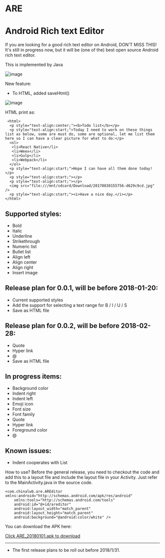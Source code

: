 # ARE
Android Rich text Editor
===================
If you are looking for a good rich text editor on Android, DON'T MISS THIS! 
It's still in progress now, but it will be (one of the) best open source Android rich text editor.

This is implemented by Java

 ![image](https://github.com/chinalwb/are/blob/master/ARE/demo/demo2.gif)
 
New feature:
* To HTML, added saveHtml()

 ![image](https://github.com/chinalwb/are/blob/master/ARE/demo/saveHtml.png)

 HTML print as:
```
 <html>
  <p style="text-align:center;"><b>Todo list</b></p> 
  <p style="text-align:start;">Today I need to work on these things list as below, some are must do, some are optional, let me list them here so I can have a clear picture for what to do:</p> 
  <ol> 
   <li>React Native</li> 
   <li>Weex</li> 
   <li>Gulp</li> 
   <li>Webpack</li> 
  </ol> 
  <p style="text-align:start;">Hope I can have all them done today!</p> 
  <p style="text-align:start;"></p> 
  <p style="text-align:start;"></p> 
  <img src="file:///mnt/sdcard/Download/20170830155756-d629c9cd.jpg" />
  <p style="text-align:start;"><i>Have a nice day.</i></p> 
</html>
```

Supported styles:
------------------
* Bold
* Italic
* Underline
* Strikethrough
* Numeric list
* Bullet list
* Align left
* Align center
* Align right
* Insert image

Release plan for 0.0.1, will be before 2018-01-20:
-----------------
* Current supported styles
* Add the support for selecting a text range for B / I / U / S
* Save as HTML file

Release plan for 0.0.2, will be before 2018-02-28:
-----------------
* Quote
* Hyper link
* @
* Save as HTML file

In progress items:
-----------------
* Background color
* Indent right
* Indent left
* Emoji icon
* Font size
* Font family
* Quote
* Hyper link
* Foreground color
* @

Known issues:
-----------------
* Indent cooperates with List

How to use?
Before the general release, you need to checkout the code and add this to a layout file and include the layout file in your Activity. Just refer to the MainActivity.java in the source code.
```
<com.chinalwb.are.AREditor xmlns:android="http://schemas.android.com/apk/res/android"
    xmlns:tools="http://schemas.android.com/tools"
    android:id="@+id/areditor"
    android:layout_width="match_parent"
    android:layout_height="match_parent"
    android:background="@android:color/white" />
```
You can download the APK here:

[Click ARE_20180101.apk to download](https://github.com/chinalwb/are/blob/master/ARE/demo/ARE_20180101.apk)

-------------------
* The first release plans to be roll out before 2018/1/31.
